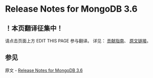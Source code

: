 # Release Notes for MongoDB 3.6

## ！本页翻译征集中！

请点击页面上方 EDIT THIS PAGE 参与翻译。
详见：
[贡献指南]( https://github.com/JinMuInfo/MongoDB-Manual-zh/blob/master/CONTRIBUTING.md )、
[原文链接](  https://docs.mongodb.com/manual/release-notes/3.6/  )。

## 参见

原文 - [Release Notes for MongoDB 3.6]( https://docs.mongodb.com/manual/release-notes/3.6/ )

